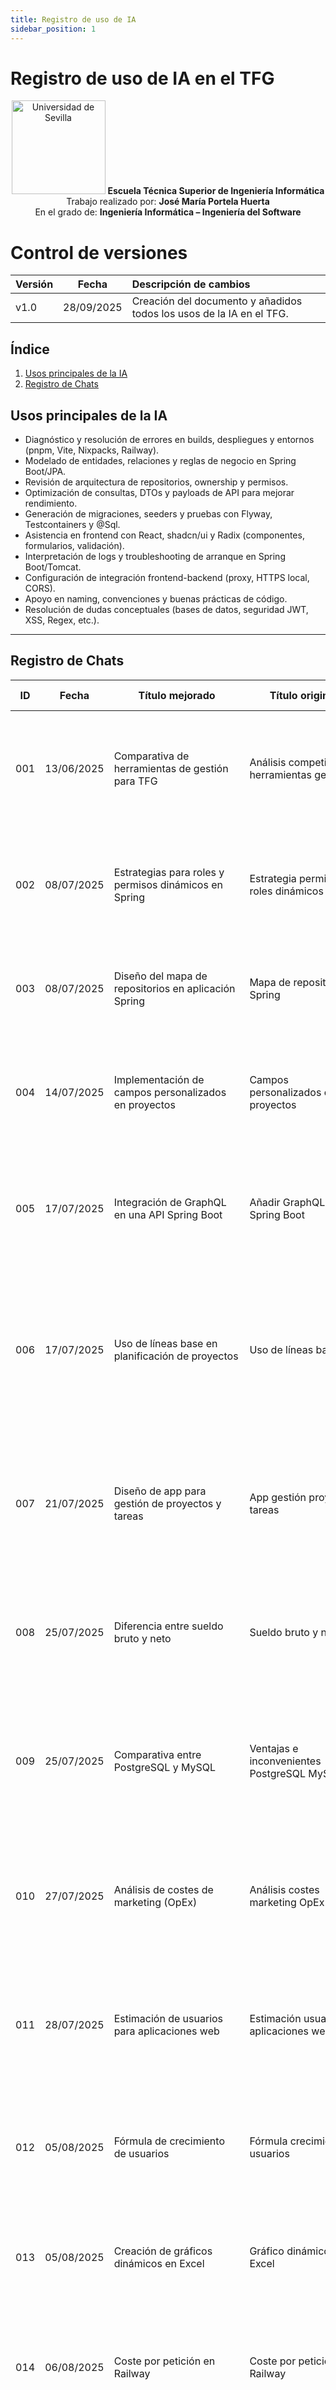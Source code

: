 ```yaml
---
title: Registro de uso de IA
sidebar_position: 1
---
```


# Registro de uso de IA en el TFG

<p align="center">
  <img src="/img/universidad-de-sevilla-logo.png" alt="Universidad de Sevilla" width="150"/>
  <strong>Escuela Técnica Superior de Ingeniería Informática</strong><br/>
  Trabajo realizado por: <strong>José María Portela Huerta</strong><br/>
  En el grado de: <strong>Ingeniería Informática – Ingeniería del Software</strong>
</p>

# Control de versiones

| Versión | Fecha | Descripción de cambios |
| ----- | ----- | :---- |
| v1.0 | 28/09/2025 | Creación del documento y añadidos todos los usos de la IA en el TFG. |

## Índice
1. [Usos principales de la IA](#usos-principales-de-la-ia)
2. [Registro de Chats](#registro-de-chats)

## Usos principales de la IA

- Diagnóstico y resolución de errores en builds, despliegues y entornos (pnpm, Vite, Nixpacks, Railway).
- Modelado de entidades, relaciones y reglas de negocio en Spring Boot/JPA.
- Revisión de arquitectura de repositorios, ownership y permisos.
- Optimización de consultas, DTOs y payloads de API para mejorar rendimiento.
- Generación de migraciones, seeders y pruebas con Flyway, Testcontainers y @Sql.
- Asistencia en frontend con React, shadcn/ui y Radix (componentes, formularios, validación).
- Interpretación de logs y troubleshooting de arranque en Spring Boot/Tomcat.
- Configuración de integración frontend-backend (proxy, HTTPS local, CORS).
- Apoyo en naming, convenciones y buenas prácticas de código.
- Resolución de dudas conceptuales (bases de datos, seguridad JWT, XSS, Regex, etc.).

---

## Registro de Chats

| ID  | Fecha      | Título mejorado                                            | Título original                            | Nº Prompts | Descripción resumen                                                                                                                                                                                              | Comentarios                                                                                                                                                              | Enlace |
| --- | ---------- | ---------------------------------------------------------- | ------------------------------------------ | ---------- | ---------------------------------------------------------------------------------------------------------------------------------------------------------------------------------------------------------------- | ------------------------------------------------------------------------------------------------------------------------------------------------------------------------- | --- | 
| 001 | 13/06/2025 | Comparativa de herramientas de gestión para TFG            | Análisis competitivo herramientas gestión  | 2          | Se analizan distintas herramientas de gestión de proyectos, comparando ventajas e inconvenientes. Se sugieren criterios clave para elegir la más adecuada al contexto del TFG.                                   | Conocimientos sobre los competidores principales del TFG, de cara a ver qué elementos usar para distinguirse del resto y sacar un proyecto diferenciado de la competencia | [Enlace](https://chatgpt.com/share/68d7ba0f-b610-800f-b454-52a25d296186) |
| 002 | 08/07/2025 | Estrategias para roles y permisos dinámicos en Spring      | Estrategia permisos roles dinámicos        | 4          | Se revisa cómo modelar un sistema de roles y permisos dinámicos. Incluye ejemplos en Spring Boot, propuestas de jerarquía y consideraciones de escalabilidad.                                                    | Se conocen nuevas formas de conseguir que el usuario de permisos a los miembros de su organización.                                                                     | [Enlace](https://chatgpt.com/share/68d7bc69-3b7c-800f-aa4a-75f36e693beb) |
| 003 | 08/07/2025 | Diseño del mapa de repositorios en aplicación Spring       | Mapa de repositorios Spring                | 2          | Se debate la mejor manera de estructurar repositorios en Spring Boot para mantener claridad, modularidad y eficiencia en consultas.                                                                              | Se aprende sobre la mejor manera para conseguir servicios genéricos, dando igual la clase.                                                                                  | [Enlace](https://chatgpt.com/share/68d7bc4a-e29c-800f-b1b1-1bd0cdc716a2) |
| 004 | 14/07/2025 | Implementación de campos personalizados en proyectos       | Campos personalizados en proyectos         | 3          | Se explica cómo permitir campos personalizados en la entidad “Proyecto”, explorando distintas estrategias de modelado y persistencia en la base de datos.                                                        | Se aprende la integración mixta de BBDD SQL y NoSQL que permiten este formato, así como ejemplos para poder aplicarlo en el futuro                                      | [Enlace](https://chatgpt.com/share/68d7bcf0-a86c-800f-ba94-7391b2332b55) |
| 005 | 17/07/2025 | Integración de GraphQL en una API Spring Boot              | Añadir GraphQL a Spring Boot               | 5          | Se discuten pasos y librerías necesarias para integrar GraphQL en Spring Boot, incluyendo esquemas, resolvers y ventajas frente a REST.                                                                          | Se descubren posibilidades para conseguir búsquedas avanzadas y obtención de datos que normalmente no son posibles de forma cómoda con las api de REST                 | [Enlace](https://chatgpt.com/share/68d7ba0f-b610-800f-b454-52a25d296186) |
| 006 | 17/07/2025 | Uso de líneas base en planificación de proyectos           | Uso de líneas base                         | 3          | Se explica el concepto de baseline en gestión de proyectos y cómo aplicarlo para comparar estados actuales con estimaciones iniciales. Incluye recomendaciones prácticas para integrarlo en el flujo de trabajo. | Se comprenden a mejor nivel los conceptos de lineas base para integrarlos en el TFG y en la documentación pertinente                                                  | [Enlace](https://chatgpt.com/share/68d7bde5-1d78-800f-befb-d32cdc18eeae) |
| 007 | 21/07/2025 | Diseño de app para gestión de proyectos y tareas           | App gestión proyectos tareas               | 2          | Se discuten características esenciales de una app de gestión de proyectos y tareas, desde la creación de proyectos hasta la asignación de miembros y seguimiento del progreso.                                   | Se consigue una ayuda inicial para los mockups de la aplicación, y unas ideas de cómo podría quedar la página inicial de la plataforma                                  | [Enlace](https://chatgpt.com/share/68d7be6a-1998-800f-9ef4-703e9104e83c) |
| 008 | 25/07/2025 | Diferencia entre sueldo bruto y neto                       | Sueldo bruto y neto                        | 2          | Se aclara la diferencia entre sueldo bruto y neto, explicando conceptos de retenciones e impuestos, con ejemplos sencillos para evitar confusión en cálculos laborales.                                          | Se aprende sobre temas financieros que ayudan a realizar un mejor análisis de costes del proyecto.                                                                       | [Enlace](https://chatgpt.com/share/68d7bfa9-6380-800f-b495-862509a7b69a) |
| 009 | 25/07/2025 | Comparativa entre PostgreSQL y MySQL                       | Ventajas e inconvenientes PostgreSQL MySQL | 8          | Se realiza una comparativa entre PostgreSQL y MySQL, abordando rendimiento, compatibilidad, ecosistema y casos de uso, con recomendaciones según el contexto del proyecto.                                       | Se aprende que Postgree es más sólido para el tipo de herramienta que desarrolla este TFG, así como la ayuda que supondrá de cara al despliegue con Railway             | [Enlace](https://chatgpt.com/share/68d7bf90-b85c-800f-ba87-b085c2eef09a) |
| 010 | 27/07/2025 | Análisis de costes de marketing (OpEx)                     | Análisis costes marketing OpEx             | 1          | Se identifican elementos de gasto operativo en campañas de marketing, con ejemplos de clasificación y pautas para optimizar recursos en un presupuesto realista.                                                 | Se conocen los gastos típicos necesarios para la publicidad necesaria para una plataforma nueva, que será de ayuda para el análisis de costes                          | [Enlace](https://chatgpt.com/share/68d7c016-babc-800f-a9f2-401094ef0766) |
| 011 | 28/07/2025 | Estimación de usuarios para aplicaciones web               | Estimación usuarios aplicaciones web       | 1          | Se plantea cómo estimar el volumen de usuarios en aplicaciones web, considerando crecimiento proyectado, métricas de mercado y capacidad de infraestructura.                                                     | Se consiguen datos estimados de los usuarios de las principales plataformas competidoras, para hacer una estimación mejor de los usuarios posibles del TFG              | [Enlace](https://chatgpt.com/share/68d7c130-7e20-800f-ba88-18f602ada6d5) |
| 012 | 05/08/2025 | Fórmula de crecimiento de usuarios                         | Fórmula crecimiento usuarios               | 2          | Se revisan fórmulas básicas para proyectar el crecimiento de usuarios, integrando factores de adquisición, retención y proyecciones de marketing.                                                                | Se consiguen fórmulas de crecimiento de población que ayudan a conseguir luego obtener el número de usuarios de la plataforma a lo largo del tiempo, para los costes de servidor | [Enlace](https://chatgpt.com/share/68d7c24c-4854-800f-a0af-06d83b4d2b4a) |
| 013 | 05/08/2025 | Creación de gráficos dinámicos en Excel                    | Gráfico dinámico en Excel                  | 3          | Se explica cómo construir gráficos dinámicos en Excel que actualicen datos automáticamente, con ejemplos prácticos de tablas y rangos dinámicos.                                                                 | Se aprende sobre creación de tablas en Excel y la ayuda que éste da para automatizar los cámbios de cálculos en el análisis de costes                                    | [Enlace](https://chatgpt.com/share/68d7c32e-3e24-800f-87ef-8c8d5ed8a768) |
| 014 | 06/08/2025 | Coste por petición en Railway                              | Coste por petición en Railway              | 2          | Se analiza el coste de ejecución por petición en Railway, comparando opciones de despliegue y analizando impacto en recursos y facturación.                                                                      | Se aprende la forma de obtener el coste de una petición, para adaptarlo al excel de análisis de costes.                                                       | [Enlace](https://chatgpt.com/share/68d7c3f8-fa20-800f-8320-5e1140f1a845) |
| 015 | 08/08/2025 | Análisis de costes TCO, CapEx y OpEx                       | Costes TCO CapEx OpEx                      | 1          | Se definen los conceptos de TCO, CapEx y OpEx, con ejemplos aplicados a infraestructuras tecnológicas y criterios para la toma de decisiones financieras.                                                        | Se llega a comprender perfectamente la diferencia entre TCO, CapEx y OpEx para calcularlo en el Excel de Análisis de costes.                                             | [Enlace](https://chatgpt.com/share/68d7c4b1-57ec-800f-9a9b-42b476f1216e) |
| 016 | 10/08/2025 | Añadir traducciones en Docusaurus                          | Añadir traducciones Docusaurus             | 2          | Se explica cómo configurar traducciones multilenguaje en Docusaurus, incluyendo organización de ficheros, etiquetas y soporte de Markdown.                                                                       | Entendidos los pasos necesarios para tener el docusaurus con múltiples lenguajes.                                                                                      | [Enlace](https://chatgpt.com/share/68d7e52c-b548-800f-8ec7-97359100e412) |
| 017 | 10/08/2025 | Ideación de mascota para la herramienta (nombres y rasgos) | Ideas de mascota                           | 3          | Se generan ideas iniciales para una mascota de marca, explorando opciones de nombres, personalidad y posibles estilos visuales.                                                                                  | Se descubre la imagen del zorro como mascota perfecta para marcar la astucia e ingenio que deben tener los PM para organizar adecuadamente a sus equipos.                | [Enlace](https://chatgpt.com/share/68d7c964-cfc0-800f-bd15-04324da5fc16) |
| 018 | 10/08/2025 | Brainstorming extendido de nombres de mascota              | Nombres para mascota                       | 32         | Se realiza una lluvia de ideas extensa para definir nombres y características de una mascota, con sugerencias creativas y criterios de selección.                                                                | Se ven ideas para el nombre y la imagen de la marca. En concreto, se piden muchas imágenes que acaban mezclándose en una única, el logo de la organización. Y se aprende un poco de svg para la imagen final.       | [Enlace](https://chatgpt.com/share/68d7c4f4-d7a0-800f-a85a-2c278bc80038) |
| 019 | 10/08/2025 | Explicación sobre qué es un vCPU                           | Qué es un vCPU                             | 3          | Se aclara el concepto de vCPU, cómo se asigna en entornos virtualizados y qué impacto tiene en rendimiento y costes de servidores.                                                                               | Se tiene un entendimiento adecuado de qué es la vCPU para realizar adecuadamente el análisis de costes.                                                      | [Enlace](https://chatgpt.com/share/68d7e3f6-286c-800f-ad34-93959cdf9f0a) |
| 020 | 10/08/2025 | Suscripciones seguras en Railway                           | Suscripciones seguras Railway              | 7          | Se revisan estrategias para implementar suscripciones seguras en Railway, abordando autenticación, seguridad en endpoints y buenas prácticas.                                                                    | Se comprende la complejidad de los pagos, así como problemas posibles que pueden suceder, y ejemplos prácticos para Spring Boot con React.                           | [Enlace](https://chatgpt.com/share/68d7e435-8ba8-800f-a7ad-ff1ab41238df) |
| 021 | 11/08/2025 | Trazado de esquinas curvas en SVG                          | Esquina curva en SVG                       | 13         | Se explica cómo trazar curvas en SVG, utilizando comandos de path y ajustes de coordenadas para lograr un diseño adaptable y limpio.                                                                             | Aprendizaje sobre svg y los arcos                                                                                                                                      | [Enlace](https://chatgpt.com/share/68d7e5cb-3af0-800f-99b6-a09bd8e0c9ba) |
| 022 | 11/08/2025 | Redacción de frase persuasiva para herramienta             | Frase persuasiva para herramienta          | 6          | Se trabaja la creación de frases de marketing persuasivas para comunicar el valor de una herramienta tecnológica.                                                                                                | Se visualizan distintas formas de montar un elevator spitch, así como entender el significado que puede llegar a las personas con ciertas palabras como astucia o ingenioso     | [Enlace](https://chatgpt.com/share/68d7e627-7314-800f-b215-83176d2ed69d) |
| 023 | 11/08/2025 | Incrustar un SVG dentro de otro                            | Incrustar SVG en otro                      | 5          | Se detalla cómo combinar SVGs, integrando íconos o gráficos en un archivo principal y asegurando compatibilidad en navegadores.                                                                                  | Conocmiento avanzado sobre svg y la integración de unos en otros. Como insertar el logo en la tarjeta de bienvenida                                                 | [Enlace](https://chatgpt.com/share/68d7e728-c740-800f-b532-529246619261) |
| 024 | 11/08/2025 | Creación de logo en SVG para LinkedIn                      | Logo SVG para LinkedIn                     | 3          | Se orienta sobre cómo crear un logo en formato SVG optimizado para perfiles de LinkedIn, cuidando dimensiones y legibilidad.                                                                                     | Solo es generación de contenido lo solicitado aquí.                                                                                                                       | [Enlace](https://chatgpt.com/share/68d7ba0f-b610-800f-b454-52a25d296186) |
| 025 | 12/08/2025 | SVG con degradados                                         | Generar SVG con degradado                  | 10         | Se explican técnicas para aplicar degradados en SVG, explorando atributos de fill, linearGradient y radialGradient.                                                                                              | Generación de contenido, y un poco de aprendizaje extra de svg                                                                                                            | [Enlace](https://chatgpt.com/share/68d7e8f0-4140-800f-8db3-20d7002ca3b6) |
| 026 | 12/08/2025 | Problemas de renderizado SVG en Samsung Internet           | Problema SVG Samsung Internet              | 1          | Se analiza un bug de renderizado de SVG en el navegador Samsung Internet y se sugieren soluciones de compatibilidad.                                                                                             | Se ve un problema común con los navegadores, no todos procesan igual la información. Con svg, no puede incluir éste el desplazamiento porque hay navegadores que omiten las etiquetas svg embebidas, y con ello el desplazamiento que incluya la etiqueta | [Enlace](https://chatgpt.com/share/68d7e86f-d3fc-800f-83a3-a4a68e1cc674) |
| 027 | 13/08/2025 | Cambio de colores en Docusaurus                            | Cambio colores docusaurus                  | 3          | Se explica cómo personalizar la paleta de colores en un sitio Docusaurus, aplicando cambios en hojas de estilo y configuración del tema.                                                                         | Se aprende a personalizar los colores de docusaurus de links y demás, para hacerlo más propio.                                                                            | [Enlace](https://chatgpt.com/share/68d7e984-97b8-800f-a0a2-fbc30f5b1f0f) |
| 028 | 13/08/2025 | Solución de error en SVG dentro de Docusaurus              | Error SVG en Docusaurus                    | 1          | Se describe cómo resolver un error de integración de SVG en Docusaurus, con ajustes de atributos y compatibilidad cross-browser.                                                                                 | Se ven formas de solventar error a través de distintos navegadores para los svg en docusaurus.                                                                            | [Enlace](https://chatgpt.com/share/68d7ea92-44a0-800f-9caf-98437c6d4d44) |
| 029 | 13/08/2025 | Generación de tablas en Markdown                           | Generar tablas Markdown                    | 7          | Se muestran ejemplos para generar tablas en Markdown de forma correcta y con formato limpio para documentación.                                                                                                  | Se entiende en esta conversación que no se pueden añadir tablas con combinación de celdas o ejemplos que dan otras herramientas como Excel. Además de otros ejemplos útiles. | [Enlace](https://chatgpt.com/share/68d7e9d5-5d60-800f-8f2d-485b8835093f) |
| 030 | 13/08/2025 | Índice en Docusaurus (estructura de docs)                  | Índice en Docusaurus                       | 2          | Se guía sobre cómo estructurar un índice en Docusaurus, organizando secciones y entradas de documentación de manera jerárquica.                                                                                  | Se ve una forma simple pero efectiva de cambiar qué se ve en el índice autogenerado de docusaurus.                                                                 | [Enlace](https://chatgpt.com/share/68d7e933-406c-800f-b383-1185ea05269f) |
| 031 | 14/08/2025 | Añadir LaTeX en Markdown y Docusaurus                      | Añadir LaTeX en Markdown                   | 4          | Se explica cómo añadir soporte para expresiones matemáticas en LaTeX dentro de Markdown y Docusaurus.                                                                                                            | Se puede añadir código LaTeX para que quede mejor y de forma más visual las fórmulas en docusaurus y su despliegue                                                      | [Enlace](https://chatgpt.com/share/68d7ec3d-8af0-800f-8209-c7d1f16680c3) |
| 032 | 14/08/2025 | Diseño de comparación de planes (pricing)                  | Diseño comparación planes                  | 3          | Se diseñan estructuras de tablas y tarjetas de precios para una página de comparación de planes, cuidando claridad y usabilidad.                                                                                 | Se pueden añadir páginas visuales como precios añadiendo páginas react, además se ha generado una plantilla útil para los precios.                                       | [Enlace](https://chatgpt.com/share/68d7ebe8-5d7c-800f-ad38-a7eca5a5759a) |
| 033 | 14/08/2025 | Solución a advertencias de build en Docusaurus             | Docusaurus build warnings                  | 3          | Se revisan advertencias comunes en builds de Docusaurus y se explican formas de mitigarlas o corregir dependencias.                                                                                              | Se aprenden formas útiles para corregir dependencias y mitigarlas.                                                                                                        | [Enlace](https://chatgpt.com/share/68d7eb77-ba58-800f-b588-6d37d0190a0a) |
| 034 | 15/08/2025 | Comparación Docker vs Nixpacks en Railway                  | Docker o Nixpacks en Railway               | 1          | Se comparan opciones de despliegue en Railway, valorando ventajas de Docker frente a Nixpacks en rendimiento y flexibilidad.                                                                                     | Se llega a la conclusión que, a nivel del proyecto que se encuentra, nixpacks es lo mejor y más útil por el momento.                                                      | [Enlace](https://chatgpt.com/share/68d7ecde-36d4-800f-aa58-84ee0ee1ff34) |
| 035 | 15/08/2025 | Solución al error JwtEncodingException                     | Error JwtEncodingException solución        | 6          | Se aborda un error en la codificación de JWT, explicando causas posibles y ajustes de configuración en Spring Security.                                                                                          | Se comprende jwt cómo funciona y cómo configurarlo adecuadamente para que tenga su contraseña de codificación                                                           | [Enlace](https://chatgpt.com/share/68d7f11f-7dc0-800f-9daa-7bd04c5f394f) |
| 036 | 15/08/2025 | Explicación de archivo `application.yaml`                  | Explicación archivo YAML                   | 3          | Se detalla cómo funciona el archivo `application.yaml` en Spring Boot, organizando propiedades por perfiles y buenas prácticas.                                                                                  | Se aprende sobre las configuraciones del `application.yaml` y qué hace cada configuración, además de cómo añadir los valores en spring-boot                                 | [Enlace](https://chatgpt.com/share/68d7f3b0-655c-800f-8e9c-e6426e01f718) |
| 037 | 15/08/2025 | Arquitectura de proyecto con Spring Boot + React           | Proyecto Spring Boot React                 | 15         | Se analizan distintas formas de estructurar un proyecto fullstack con Spring Boot y React, abordando integración y división de capas.                                                                            | Se genera una guía útil para proyectos reales con Spring Boot con React, donde aprendo de la existencia de Access Token y Refresh Token, así como otros temas de seguridad e integración como Flyway, e incluso manejo de Cookies, entre otros | [Enlace](https://chatgpt.com/share/68d7ed20-5ba0-800f-8186-34490a173883) |
| 038 | 15/08/2025 | Solución de errores con `Duration` en Spring Boot          | Solución error Duration                    | 1          | Se explica cómo resolver errores en el manejo de `Duration` en configuración y anotaciones de Spring Boot.                                                                                                       | Se aprende el formato ISO para duraciones dentro del application.yml                                                                                                      | [Enlace](https://chatgpt.com/share/68d7ef06-62fc-800f-aa6e-58b3329d1883) |
| 039 | 15/08/2025 | Resolución de errores de Maven/JDK                         | Solución error Maven JDK                   | 10         | Se revisan errores comunes de compatibilidad entre Maven y distintas versiones de JDK, proponiendo soluciones prácticas.                                                                                         | Se aprende a generar una conexión buena entre la BBDD y maven, así como la configuración de maven y java deben compartir el mismo java.            | [Enlace](https://chatgpt.com/share/68d7f2b8-8868-800f-82da-30136904a58e) |
| 040 | 15/08/2025 | Buenas prácticas de uso con Postman                        | Solución problemas Postman                 | 1          | Se sugieren buenas prácticas en la instalación de Postman para probar APIs.                                                                               | Se ve la forma de reinstalar Postman, al no verse el motivo del fallo al no iniciarse siquiera la aplicación.                                                  | [Enlace](https://chatgpt.com/share/68d7f1fc-be74-800f-800f-182cdd2e00f7) |
| 041 | 15/08/2025 | Migraciones con Flyway y PostgreSQL                        | Uso de Flyway en Postgree                  | 6          | Se explica cómo gestionar migraciones de base de datos con Flyway en PostgreSQL, abordando errores de checksum y estrategias de versionado.                                                                      | Se ve la utilidad de flyway para entornos de producción y la posibilidad de añadir datos de creación de tablas con la generación del schema.sql                           | [Enlace](https://chatgpt.com/share/68d7ee96-9b3c-800f-8d17-0eba35d614b4) |
| 042 | 15/08/2025 | Uso y coste de Flyway                                      | Uso y precio de Flyway                     | 2          | Se aclaran características de la herramienta Flyway y se comentan posibles costes y escenarios de uso en proyectos.                                                                                              | Se entiende el uso de Flyway, además de los costes que pueden llegar a tener para el análisis de costes.                                                                | [Enlace](https://chatgpt.com/share/68d7f8e8-bfdc-800f-ac02-2a629570c973) |
| 043 | 15/08/2025 | Instalación y verificación de Java/Maven                   | Verificar e instalar Java Maven            | 4          | Se describen pasos para instalar Java y Maven, verificar versiones y solucionar conflictos de compatibilidad.                                                                                                    | Este chat es solo de resolución de errores de compativilidad java 21 y maven                                                                                              | [Enlace](https://chatgpt.com/share/68d7f857-45e4-800f-8f04-ef91a3b2a4bf) |
| 044 | 16/08/2025 | Diferencias entre access y refresh tokens                  | Diferencia tokens acceso y refresh         | 3          | Se comparan tokens de acceso y refresh, explicando su función, tiempo de vida y cómo usarlos en flujos de autenticación seguros.                                                                                 | Se aprende el uso, tiempo de vida y ventajas de tener access y refresh tokens para la seguridad de la aplicación.                                                         | [Enlace](https://chatgpt.com/share/68d7fa21-94ec-800f-b18c-4205dcf9cce2) |
| 045 | 16/08/2025 | Error de checksum en Flyway: solución                      | Error checksum Flyway                      | 2          | Se aborda un error de checksum en migraciones de Flyway y se sugieren soluciones para corregirlo sin comprometer el histórico.                                                                                   | Se entiende cómo funciona el versionado de Flyway y por qué solo se deben crear nuevos archivos al cambiar la BBDD, y cómo funciona con Flyway                            | [Enlace](https://chatgpt.com/share/68d7fc79-e324-800f-bcf1-4d22c05133ac) |
| 046 | 16/08/2025 | Explicación de ataque XSS y mitigaciones                   | Explicación ataque XSS                     | 1          | Se explica el ataque XSS, cómo puede explotarse y se recomiendan medidas de mitigación como escaping, CSP y validación de entradas.                                                                              | Se explica y aprende cómo pueden llegar a atacar tu sitio web, y prevenciones necesarias para evitar dichos ataques.                                                      | [Enlace](https://chatgpt.com/share/68d7fc06-b2e8-800f-8c5c-d34311392dac) |
| 047 | 16/08/2025 | Buenas prácticas de seguridad con JWT                      | Seguridad con tokens JWT                   | 5          | Se revisan buenas prácticas para implementar JWT: expiraciones adecuadas, almacenamiento seguro y prevención de ataques comunes.                                                                                 | Se aprende sobre seguridad avanzada para tokens JWT, además de lo recomendado en el sector para sacar una aplicación real al mercado.                                     | [Enlace](https://chatgpt.com/share/68d7fa86-2c0c-800f-8ef4-2b5d0ce1187b) |
| 048 | 16/08/2025 | Uso de cookies y tokens en autenticación                   | Uso de cookies y tokens                    | 3          | Se analizan patrones de autenticación que combinan cookies y JWT, valorando ventajas, inconvenientes y escenarios de uso.                                                                                        | Se entiende por qué se debe guardar una información en memoria, y otra en cookies para los tokens de acceso y refresco, a niveles de seguridad.                           | [Enlace](https://chatgpt.com/share/68d7fb33-3a00-800f-b8d6-a0a209b1c1ca) |
| 049 | 17/08/2025 | Problemas y soluciones en Swagger UI                       | Problema con Swagger UI                    | 5          | Se solucionan incidencias en Swagger UI relacionadas con CORS y mixed content, asegurando acceso correcto a la documentación.                                                                                    | Se aprende que no siempre ChatGPT tiene la solución, pues en esta ocasión la IA ha alucinado al no decirme que necesitaba la versión 2.8.3 de la herramienta. | [Enlace](https://chatgpt.com/share/68d7fde1-3d88-800f-925e-c810dbb6b71d) |
| 050 | 17/08/2025 | Gestión de tokens en Spring Boot                           | Tokens en Spring Boot                      | 6          | Se detallan enfoques para manejar tokens en Spring Boot, con ejemplos de configuración y validación de JWT.                                                                                                      | Se acaban entendiendo dudas sobre el access y refresh token que no se sabían antes, por falta de conocimiento sobre frontend.                                             | [Enlace](https://chatgpt.com/share/68d7fe7c-3ba4-800f-bb11-95aeef9177a7) |
| 051 | 18/08/2025 | Cómo apagar un backend en Railway                          | Apagar backend en Railway                  | 2          | Se explica cómo detener temporalmente un backend desplegado en Railway y se comentan implicaciones en costes y disponibilidad.                                                                                   | Se aprende a ahorrar costos apagando un servicio que no está en uso.                                                                                                      | [Enlace](https://chatgpt.com/share/68d80080-ad14-800f-a76c-5dbba7b6e458) |
| 052 | 18/08/2025 | Diferencia entre archivos en Spring Boot                   | Diferencia entre archivos Spring Boot      | 1          | Se aclara la función de distintos archivos de configuración en proyectos Spring Boot y su impacto en el arranque.                                                                                                | Se entiende la diferencia entre application.properties y application.yml y las ventajas que tienen ambos, al tener el mismo uso ambos archivos.                     | [Enlace](https://chatgpt.com/share/68d801aa-f444-800f-a4b4-ad598817f89d) |
| 053 | 18/08/2025 | Configuración de Docker con JDK 21                         | Docker JDK 21 setup                        | 2          | Se explica cómo configurar imágenes Docker con JDK 21, atendiendo a compatibilidad de builds y optimización de contenedores.                                                                                     | Se aprende a settear la variable en Railway para indicarle la versión de java que estamos usando.                                                                         | [Enlace](https://chatgpt.com/share/68d80242-862c-800f-8345-c38782fecea0) |
| 054 | 18/08/2025 | Swagger UI y seguridad en entornos web                     | Swagger UI y seguridad                     | 7          | Se discuten problemas de seguridad en Swagger UI y cómo mitigarlos configurando CORS y protocolos seguros.                                                                                                       | Se trata de solucionar el problema de OpenApi no viéndose los datos, dando resultado de no llegar a ninguna solución pues acabo encontrando que necesito otra versión posterior de openapi  | [Enlace](https://chatgpt.com/share/68d800aa-87c0-800f-9fac-e03d0da314bd) |
| 055 | 19/08/2025 | Consumo de memoria en Spring Boot                          | Consumo memoria en Spring Boot             | 5          | Se analizan problemas de consumo de memoria en aplicaciones Spring Boot y técnicas de profiling para su optimización.                                                                                            | Se aprende sobre formas de visualizar información y analizarla para ver los problemas de memoria que tiene en Railway, así como limitar la memoria que consume Java. Es un aprendizaje superficial | [Enlace](https://chatgpt.com/share/68d8029e-b1b4-800f-8661-7194b2a767d3) |
| 056 | 20/08/2025 | Swagger con CORS y mixed content                           | Swagger CORS mixed content                 | 3          | Se resuelve un error de Swagger relacionado con contenido mixto y cabeceras CORS, proponiendo configuración segura.                                                                                              | Se comprende el error sucedido y cómo funcionan los servers de Swagger, así como ampliarlos con el yml para no tener que tocarlos en distintos commits todo el rato.  | [Enlace](https://chatgpt.com/share/68d803b7-b05c-800f-80ed-4fbb5673bf64) |
| 057 | 21/08/2025 | Comparación entre React Hook Form y Formik                 | React Hook Form vs Formik                  | 1          | Se comparan librerías de formularios en React (React Hook Form y Formik), destacando ventajas y casos de uso recomendados.                                                                                       | Se explican las ventajas que tiene cada librería y lo que sirve mejor para cada contexto.                                                                                 | [Enlace](https://chatgpt.com/share/68d8047e-ce70-800f-8378-7a9494fe41fa) |
| 058 | 22/08/2025 | Problemas al ejecutar npx                                  | Error al ejecutar npx                      | 5          | Se explican errores frecuentes al usar `npx`, sus causas más comunes y posibles soluciones en entornos Node.                                                                                                     | Se aprende a integrar tailwindcss al proyecto a pesar de los problemas. Y a editar el index.css para trabajar ahora con tailwind                                          | [Enlace](https://chatgpt.com/share/68d8061d-ce74-800f-ba47-5649f54be776) |
| 059 | 22/08/2025 | Opciones de Java en Railway                                | Opciones Java en Railway                   | 1          | Se discuten opciones de configuración de Java en Railway y su efecto en el despliegue de aplicaciones.                                                                                                           | Se ven mejores opciones para Java en Railway, para evitar que crashee más veces el backend nada más encenderse.                                                           | [Enlace](https://chatgpt.com/share/68d80684-f814-800f-bd0a-7f6f687c3d2c) |
| 060 | 22/08/2025 | Tutorial de React Hook Form                                | Tutorial React Hook Form                   | 4          | Se revisan ejemplos de uso de React Hook Form, incluyendo validación y gestión de formularios en React.                                                                                                          | Se ha generado un documento para tener un control y formación bueno para manejar formularios React.                                                                       | [Enlace](https://chatgpt.com/share/68d8050f-0e14-800f-b86c-41ca29dcbe73) |
| 061 | 24/08/2025 | Solución a errores en instalación de TailwindCSS           | Error de Tailwindcss instalado             | 2          | Se resuelven problemas de instalación de TailwindCSS, detallando pasos de configuración correctos en proyectos React/Vite.                                                                                       | Solo se resuelven problemas de configuración.                                                                                                                             | [Enlace](https://chatgpt.com/share/68d80932-a61c-800f-8b65-282e7d8b89b1) |
| 062 | 24/08/2025 | Configuración base de frontend con Vite                    | Frontend configuración React Vite          | 6          | Se guía sobre cómo montar un frontend con Vite, integrando React y configurando dependencias y scripts iniciales.                                                                                                | Solo se genera el tutorial con el que aprendo a configurar un proyecto react inicial.                                                                                     | [Enlace](https://chatgpt.com/share/68d808ec-f92c-800f-8ca4-4880e8e02297) |
| 063 | 24/08/2025 | Consumo de memoria y profiling en Spring Boot              | Memoria y profiling Spring Boot            | 11         | Se explica cómo detectar y optimizar consumo de memoria en Spring Boot, usando herramientas de profiling y buenas prácticas.                                                                                     | Se intenta añadir herramientas de profiling para evitar que haya tantos crashes del backend                                                                              | [Enlace](https://chatgpt.com/share/68d806f4-3d10-800f-849e-9259b98df4e1) |
| 064 | 25/08/2025 | Acceso a cookies desde React                               | Acceder a cookies React                    | 8          | Se aclara cómo acceder a cookies en React, diferencias entre same-site/cross-site y cómo integrarlo con Spring Boot.                                                                                             | Se aprende a recoger la información de las cookies no HttpOnly en React, y también mejor las opciones de las cookies.                                                     | [Enlace](https://chatgpt.com/share/68d809c4-e6a8-800f-953a-a7c92a4964aa) |
| 065 | 25/08/2025 | Configuración de HTTPS local en Spring Boot                | Certificados HTTPS local Spring Boot       | 26         | Se detalla cómo configurar HTTPS local en Spring Boot, generar certificados y resolver problemas de confianza en navegadores.                                                                                    | Se aprende sobre los certificados y la instalación de estos en local, para poder probar la aplicación con cookies en local.                                            | [Enlace](https://chatgpt.com/share/68d80a18-9de4-800f-a9a0-95098e595307) |
| 066 | 25/08/2025 | Desacoplar función signOut en React                        | Desacoplar signOut en React                | 4          | Se muestra cómo desacoplar la lógica de signOut en React para mejorar la modularidad y reutilización de componentes.                                                                                             | Se aprende sobre la lógica a implementar para desacoplar y registrar un método fuera de su provider, como para un archivo `.ts`. Además de aprender sobre qué ocurre en useEffect cuando se desmonta un componente. | [Enlace](https://chatgpt.com/share/68d7ba0f-b610-800f-b454-52a25d296186) |
| 067 | 31/08/2025 | Explicación de variables de entorno en Railway y proxy para ahorro de costos | Variables entorno Railway Vite             | 34         | Se aclara el uso de variables de entorno en Railway y su impacto en despliegues seguros y configurables.                                                                                                         | Se ha aprendido a crear un proxy que redirige las llamadas del frontend al backend para ahorro de costes, además de las variables del .env en Vite                  | [Enlace](https://chatgpt.com/share/68d80af4-e194-800f-8a64-121a968c6d52) |
| 068 | 26/08/2025 | Errores comunes en despliegues de React                    | Error en deploy React                      | 5          | Se describen errores frecuentes en despliegues de React y formas de solucionarlos en entornos de hosting.                                                                                                        | Se entiende el error y se fija la versión de node en package.json, con lo que no se usará otra versión que no sea la fijada.                                        | [Enlace](https://chatgpt.com/share/68d8106e-eff8-800f-98c0-d2c5e74d23df) |
| 069 | 26/08/2025 | Validación de formularios y manejo de errores con Axios    | Guía validación Zod React                  | 1          | Se muestra cómo usar Zod para validación de formularios en React y gestionar errores de red con Axios.                                                                                                           | Se aprende sobre validación y tipado zod para axios y los formularios.                                                                                                    | [Enlace](https://chatgpt.com/share/68d80fa0-3cec-800f-a175-d03805994d9f) |
| 070 | 26/08/2025 | Regex para nombres de usuario                              | Regex para nombres de usuario              | 3          | Se diseña una expresión regular para validar nombres de usuario, estableciendo reglas de longitud y caracteres permitidos.                                                                                       | Se aprende sobre expresiones regulares complejas.                                                                                                                         | [Enlace](https://chatgpt.com/share/68d80f38-048c-800f-9fba-de3aa565899d) |
| 071 | 26/08/2025  | Diferencias entre cookies same-site y cross-site                | Same-site vs cross-site                   | 2          | Aclara cuándo una cookie se considera same-site o cross-site y cómo afectan atributos como `SameSite`, `Secure` y `HttpOnly` al envío en navegadores modernos. | Se entiende bien los atributos SameSite, Secure y HttpOnly, dando una ayuda fundamental para usar adecuadamente las cookies. | [Enlace](https://chatgpt.com/share/68d85912-9c44-800f-851d-baf0b8e23beb) |
| 072 | 26/08/2025  | Manejo de múltiples perfiles con `application.yml`     | Configurar perfiles Spring Boot           | 1          | Se ve una separación clara y simple de application.yml para distintos entornos, como desarrollo o producción. | Se aprende a separar responsabilidades e información según el entorno en que se ejecute el código. | [Enlace](https://chatgpt.com/share/68d85b96-5040-800f-b829-ee2f5dd764ce) |
| 073 | 27/08/2025  | Dónde y cómo instalar PostgreSQL gratis                         | Descargar PostgreSQL gratuito            | 13         | Revisión de opciones para instalar PostgreSQL sin coste (instaladores, contenedores, servicios cloud free tier) y recomendaciones para entornos de desarrollo. | Se aprende a installar Postgree en local para evitar costos en producción, y poder realizar pruebas sin tocar producción constantemente. | [Enlace](https://chatgpt.com/share/68d85bbe-22c4-800f-a2f0-fc08aaa2b97d) |
| 074 | 27/08/2025  | Subida y almacenamiento de imágenes en Spring Boot              | Guardar imágenes en Spring Boot          | 8          | Evalúa estrategias para guardar imágenes: filesystem, BLOB en BBDD o almacenamiento externo; control de tipos, tamaño, endpoints y cabeceras de caché. | Se comprende la forma recomendada de almacenar imágenes, así como la configuración hecha en Cloudflare como herramienta donde se almacenan las imágenes (en R2) | [Enlace](https://chatgpt.com/share/68d85bdc-52d8-800f-b931-a66cd348c5fc) |
| 075 | 27/08/2025  | Por qué usar `Instant` en Java/Spring                           | Ventajas de Instant en Spring            | 2          | Compara `Instant`, `LocalDateTime` y zonas horarias. Se recomienda `Instant` para marcas de tiempo coherentes y auditables en sistemas distribuidos. | Se entiende la ventaja de Instant para almacenar datos, así como ver cómo mostrar adecuadamente la información en el frontend. | [Enlace](https://chatgpt.com/share/68d85c05-1924-800f-acfd-1579fc35075d) |
| 076 | 28/08/2025  | Manejo de validación y errores HTTP con Axios                   | Error en validación y Axios              | 7          | Se centraliza la gestión de errores (interceptores), mapeo de códigos HTTP y presentación UX consistente en formularios con validación cliente/servidor. | Se aprende a usar los interceptores de axios para poder usar adecuadamente el refresh | [Enlace](https://chatgpt.com/share/68d85c18-bb0c-800f-ad92-54a6ac01f744) |
| 077 | 28/08/2025  | Solución a fallos de `npm run dev` en proyectos Vite/React      | Error npm run dev                        | 3          | Diagnóstico de errores comunes en dev: puertos ocupados, dependencias rotas, versiones Node/pnpm y ajustes de scripts en `package.json`. | Se corrigen los errores de process.env.lo_que_sea, al usar las importaciones de .env, aprendiéndose a usar nuevos prefijos personalizados para los .env | [Enlace](https://chatgpt.com/share/68d85c32-d244-800f-b152-138abf9154c4) |
| 078 | 28/08/2025  | Hooks personalizados para S3/R2 y subida desde React           | Hooks personalizados React S3            | 18         | Diseño de hooks para subir archivos (progreso, cancelación, errores), firma de URLs desde el backend y buenas prácticas de seguridad. | Se aprende a conectar en frontend R2 con la BBDD y con Cloudflare, con hooks personalizados reusables. | [Enlace](https://chatgpt.com/share/68d85c4c-8e94-800f-bf84-fa374c760560) |
| 079 | 29/08/2025  | Cloudflare R2: solucionar errores al subir archivos             | Problema subida Cloudflare R2            | 1          | Se revisan causas típicas (CORS, credenciales, rutas PUT/POST) y cómo verificar permisos/buckets al usar R2 como almacenamiento. | Se comprende cómo funciona la configuración de R2 para inetntar solventar la subida de archivos, descubriéndose que realmente la url de subida no estaba bien echa. | [Enlace](https://chatgpt.com/share/68d85c60-eb2c-800f-b96c-50f2d5eedf61) |
| 080 | 30/08/2025  | Refactor de TypeScript: tipos más claros y fiables             | Corregir código TypeScript               | 2          | Revisión de tipos, narrowings y retornos explícitos para reducir errores en tiempo de compilación y mejorar DX. | Se aprende sobre el formato de tipado en Typescript | [Enlace](https://chatgpt.com/share/68d85c7b-db00-800f-a0ed-13de89b6333c) |
| 081 | 30/08/2025  | Comparativa: Firebase Storage vs Cloudflare R2 para imágenes   | Firebase vs Cloudflare fotos             | 2          | Se comparan costes, latencia, SDKs y reglas de seguridad para elegir entre Firebase Storage y Cloudflare R2 según el caso. | Se aprende sobre las ventajas de cada plataforma, decidiendo dejar definitivo R2 de Cloudflare, al ser la más cómoda | [Enlace](https://chatgpt.com/share/68d86120-418c-800f-a363-259375ac4bf3) |
| 082 | 30/08/2025  | Patrón para validar requests/responses en la API               | Patrón para validación API               | 3          | Propuesta de validación en capa de borde (DTO/Schema), estandarización de errores y trazabilidad para auditoría. | Se aprende sobre un tipo de patrón para comprobar existencia de un atributo, extensible y fácil de implementar, para que sea genérico y hacer más fácil ciertas comprobaciones como en un signup ver si existe un dato concreto. | [Enlace](https://chatgpt.com/share/68d86153-5d6c-800f-b272-89e7ac9ffec0) |
| 083 | 30/08/2025  | PUT en R2/S3: causas típicas de fallo y solución               | Problema con PUT en R2                   | 2          | Checklist de errores en PUT (CORS, firmas, content-type, tamaño máximo) y pasos para verificar logs y políticas. | Sirve para resolver el problema descrito. | [Enlace](https://chatgpt.com/share/68d86163-76d0-800f-b3a2-4ac74841282d) |
| 084 | 30/08/2025  | Tipado robusto en TypeScript: utilidades y patrones           | Tipos en TypeScript                      | 4          | Revisión de tipos utilitarios, unions, generics y discriminated unions para mejorar robustez y autocompletado. | Se aprende cosas de typescript y React como el mapeo para quedarnos solo con una serie de datos esenciales, entre otras cosas | [Enlace](https://chatgpt.com/share/68d86178-fd20-800f-88a8-38751abf5363) |
| 085 | 31/08/2025  | Superposición de componentes: modales/overlays bien hechos    | Superponer componentes en React          | 8          | Gestión de z-index, portales, focus-trap y scroll-lock para overlays accesibles y sin solapados inesperados. | Se aprende a hacer un loader de la imagen de perfil para mostrar al usuario cuánto queda para que se termine de cargar la imagen. | [Enlace](https://chatgpt.com/share/68d8618d-6320-800f-b505-0164d16a4d16) |
| 086 | 31/08/2025  | React Hook Form con valores por defecto y datos del backend    | useForm con backend y defaults           | 3          | Carga inicial asíncrona, `reset`/`defaultValues`, control de estados de carga y sincronización con fetch de datos. | Se llega a entender que un useState no puede tener por defecto el resultado de una función, así como cómo añadir valores por defecto al defaults de un useForm | [Enlace](https://chatgpt.com/share/68d861a3-4eec-800f-84c4-8809d54aadbf) |
| 087 | 01/09/2025  | `BeanUtils.copyProperties`: por qué falla y alternativas       | BeanUtils copyProperties error           | 1          | Se enumeran causas (nombres incompatibles, tipos no asignables) y alternativas como MapStruct o mapeo manual. | Se llega a entender mejor cómo funciona copyProperties, gracias a la explicación con los atributos que empiezan por isXx o getXx | [Enlace](https://chatgpt.com/share/68d861b6-3b28-800f-a8ac-cee9c3c8ba4e) |
| 088 | 01/09/2025  | Desarrollo de un componente React paso a paso                 | Desarrollo componente React              | 3          | Desglosa requisitos, estado, props y eventos; se estructura el componente con pruebas y estilos desacoplados. | Se obtiene un componente react genérico para labels más bonitas y decoradas. Se aprende de estilos tailwindcss avanzados para conseguir dicho resultado. | [Enlace](https://chatgpt.com/share/68d861c4-3a24-800f-b532-c956e590369d) |
| 089 | 02/09/2025  | Botón “Save changes”: depuración de eventos y estado     | Botón Save changes no funciona           | 5          | Se trazan eventos, condiciones de disabled, efectos colaterales y confirmación de persistencia en servidor. | Se resuelve el error, que eran fallos tontos que no había prestado atención. | [Enlace](https://chatgpt.com/share/68d861e3-9890-800f-b54b-0196a1c0f0b9) |
| 090 | 02/09/2025  | Keystore en Spring Boot/HTTPS: configuración y errores   | Error keystore Spring Boot               | 2          | Guía para generar/importar keystores, configurar `application.yml` y resolver alias/contraseñas incorrectas. | Se aprende sobre problema de interpolación de valor en los application.yml, ya que al poner un valor por defecto posible como cadena vacía, al terminar en :, no salta el error de forma adecuada | [Enlace](https://chatgpt.com/share/68d861f6-0348-800f-ab52-69bdc3440483) |
| 091 | 02/09/2025  | Contenedor de Tailwind: tamaños, breakpoints y buenas prácticas| Fundamentos TailwindCSS contenedor       | 6          | Explica el `container`, breakpoints y estrategias de layout responsivo consistentes. | Se aprenden conceptos avanzados de Tailwindcss a nivel de máximo tamaño de un contenedor, truncar una cadena o añadir estilos nuevos, así cómo reducir el tamaño del scrollbar. | [Enlace](https://chatgpt.com/share/68d86207-c39c-800f-b3c1-7030f971750f) |
| 092 | 02/09/2025  | Re-render en React: causas y cómo controlarlo            | Re-renderizar en React                   | 1          | Identifica renders innecesarios, memoización, dependencias de efectos y claves de listas para optimizar. | Se aprende a evitar la re-renderización constante en React. | [Enlace](https://chatgpt.com/share/68d8621b-9ba4-800f-8141-0c562491c3f9) |
| 093 | 04/09/2025  | Historia y evolución de access/refresh tokens            | Historia Access y Refresh Token          | 2          | Resumen histórico del uso de tokens, drivers de seguridad y mejores prácticas actuales en APIs modernas. | Se genera contenido únicamente. | [Enlace](https://chatgpt.com/share/68d8623e-6870-800f-9bab-0056c1ec42b2) |
| 094 | 04/09/2025  | ¿Cuánto tardan en hackear? métricas y contexto           | Tiempo medio de hackeo                   | 9          | Discusión de métricas de compromiso, factores de riesgo y por qué los promedios son engañosos sin contexto. | Se aprende sobre el tiempo de hackeo de contraseñas, pero no de jwt porque no hay datos de ello. Aún así, se recalcan los datos que deben durar los tokens de acceso y refresco que ya se usaban en el TFG. | [Enlace](https://chatgpt.com/share/68d86257-5b80-800f-a4a5-d55cc69617e7) |
| 095 | 05/09/2025  | Enviar booleanos en JSON sin ambigüedades                | Enviar booleano en JSON                  | 11         | Buenas prácticas para serializar booleanos, validarlos en backend y evitar coerciones inesperadas en JS. | Se aprende sobre problemas de variables que se llamen al inicio por is o get, por cómo coge los dato y los transforma de json a objeto java. | [Enlace](https://chatgpt.com/share/68d86268-dea0-800f-a7ff-4a6d9ba0e362) |
| 096 | 06/09/2025  | Normalizar URLs con Regex: pautas seguras                | Regex para normalizar URLs               | 1          | Se sugieren patrones para limpiar/estandarizar URLs, cuidando esquemas, trailing slash y parámetros. | Se comprende la forma que tiene GitHub para editar el nombre de la organización o repositorio en una url normalizada. | [Enlace](https://chatgpt.com/share/68d8627b-cbb8-800f-920f-25fb807f2aed) |
| 097 | 07/09/2025  | Diseñar DTOs y servicios en Spring con claridad          | DTO y servicio en Spring                 | 4          | Separación de responsabilidades, mapeo entre capas y contratos estables para mantener servicios limpios. | Se aprende sobre Mapeos de entidades de forma avanzada para incluir en los dto las imágenes con su url | [Enlace](https://chatgpt.com/share/68d86295-e70c-800f-bd07-1738b76122ea) |
| 098 | 07/09/2025  | Error de bean en Spring Boot: diagnóstico rápido         | Error Spring Boot bean                   | 2          | Guía para rastrear fallos de creación de beans: ciclos, `@ComponentScan`, perfiles y dependencias. | Se resuelve el error, y se entiende por qué no pueden haber ciclos en spring-boot con los servicios y repositorios | [Enlace](https://chatgpt.com/share/68d862a5-a1d8-800f-9f15-b6d1963d6cde) |
| 099 | 07/09/2025  | Arreglar `pom.xml`: versiones, scopes y BOM              | Error en archivo pom.xml                 | 3          | Se revisan conflictos de versiones, `dependencyManagement`, scopes y uso de BOM para alinear dependencias. | Se resuelve un error tonto en el pom, por otro despiste, al añadir mal la dependencia y el plugin | [Enlace](https://chatgpt.com/share/68d862b8-b1e4-800f-868b-efd2f3647676) |
| 100 | 09/09/2025  | Comprobar tipos en TypeScript de forma segura            | Comprobar tipo en TypeScript             | 2          | Repaso de guards (`typeof`, `instanceof`, predicados), narrowing y funciones de aserción para evitar `any` y runtime errors. | Se aprende a evitar `any` warnings de distintas formas | [Enlace](https://chatgpt.com/share/68d862ca-8290-800f-93c0-234b5997a3c8) |
| 101 | 09/09/2025  | Refactorización de Auth Provider en React                | Refactor Auth Provider        | 15         | Se analiza un Auth Provider en React que acumula demasiada lógica si se añade para organizaciones. Se sugieren mejoras como separar hooks, modularizar funciones y optimizar el contexto para reducir renders innecesarios. | Se aprende a separar providers por uso, en este caso añadir para organizaciones. Y a usar useSelectContext, para no actualizar toda la interfaz innecesariamente. | [Enlace](https://chatgpt.com/share/68d87132-a654-800f-bc6b-c5524ba50dd2) |
| 102 | 10/09/2025  | Conflictos de peer dependencies en Node                  | Peer dependency conflicts     | 5          | Se discuten causas comunes de conflictos de peer dependencies en npm/pnpm y estrategias para resolverlos, como alinear versiones y usar `overrides`. | Se aprende a solucionar errores en npm al usar versionado exacto, para evitar posibles hackeos a través de npm. | [Enlace](https://chatgpt.com/share/68d871de-1f20-800f-aba5-d7de2eb9e62f) |
| 103 | 13/09/2025  | Problemas de contexto en React                           | Problema contexto React       | 1          | Se diagnostican errores de acceso a valores en Context API, explorando causas como providers mal ubicados o estados no inicializados. | Se soluciona el error descrito. | [Enlace](https://chatgpt.com/share/68d87244-fcd0-800f-8ffe-52eb9f0ad91a) |
| 104 | 13/09/2025  | Resolución de conflictos de dependencias en npm          | Conflicto de dependencias npm | 1          | Se explican errores típicos al instalar paquetes en npm por incompatibilidades de versiones y se sugieren comandos para resolverlos. | Se soluciona el err error descrito. | [Enlace](https://chatgpt.com/share/68d871f5-cf7c-800f-ae4d-6ed45f6fc5a3) |
| 105 | 14/09/2025  | Ejemplo de componente Select para transferir dueño de la organización | Ejemplo select formulario | 1          | Se genera un ejemplo claro donde el componente Select permite elegir entre uno y otro usuario para se rel dueño de la organización | Se aprende cómo integrar adecuadamente el componente Select | [Enlace](https://chatgpt.com/share/68d87639-0910-800f-a6dc-8451f5231569) |
| 106 | 14/09/2025  | Correcciones en componente de Invitación de usuarios     | Problemas en componente React      | 1          | Se indican errores que se han tenido al hacer el código, además de añadirse los key en el map y una estructura de etiquetas lista para mayor claridad de componente | Se aprende que es necesario un buen uso del key y de las etiquetas de lista al hacer map de una lista. | [Enlace](https://chatgpt.com/share/68d8755c-296c-800f-831c-c83c7c5cb995) |
| 107 | 15/09/2025  | Ajuste de columnas en grid CSS                           | Ajuste grid columnas                         | 4          | Se discute cómo ajustar un grid CSS para distribuir columnas correctamente, manteniendo responsividad y consistencia en distintos tamaños de pantalla. | Se aprende a usar grid en Tailwindcss para que tenga un ajuste automático para que también sea responsive. | [Enlace](https://chatgpt.com/share/68d90bd3-9fa8-800f-91df-2715195707a8) |
| 108 | 15/09/2025  | Crear modal de invitaciones en React                     | Crear modal con invitaciones                 | 1          | Se diseña un modal en React para gestionar invitaciones, con apertura, cierre y control de eventos de usuario. | Se obtiene el modal solicitado, y se aprende a crear una caja con los valores de los nombres de usuario que se van a invitar. | [Enlace](https://chatgpt.com/share/68d90bef-936c-800f-b8ee-3818cca635c6) |
| 109 | 15/09/2025  | Tipado estricto de respuestas en backend                 | Tipado de respuesta backend                  | 4          | Se analizan técnicas para tipar respuestas en un backend, mejorando claridad y evitando errores de consumo en el frontend. | Se aprende el uso correcto de Record en Typescript, como ayuda para cuando el backend devuelve un diccionario de claves variables por llamada, como indicar si uno u otro usuario está o no aceptado. | [Enlace](https://chatgpt.com/share/68d90c0b-49a8-800f-b346-8a2202a622cf) |
| 110 | 15/09/2025  | Problema con refresco F5 en React                        | Problema con refresco F5                     | 2          | Se explica por qué al refrescar con F5 se pierde el estado en React y se sugieren alternativas como persistencia o routers adecuados. | Se aprende a no perder la ruta al hacer F5 y se soluciona el problema. | [Enlace](https://chatgpt.com/share/68d90c27-7814-800f-8448-3e86d72780cf) |
| 111 | 15/09/2025  | Implementación de búsqueda de organizaciones             | Búsqueda de organizaciones                   | 3          | Se describe cómo implementar una búsqueda de organizaciones en un sistema, manejando filtros y consultas eficientes. | Se obtiene el componente para la búsqueda de organizaciones, bien integrado con el Backend | [Enlace](https://chatgpt.com/share/68d90c41-df40-800f-b95c-bb619e16ffab) |
| 112 | 15/09/2025  | Paginación en endpoints de backend                       | Paginación en backend                        | 1          | Se explica cómo implementar paginación en backend, añadiendo parámetros estándar y devolviendo metadatos en las respuestas. | Se aprende a añadir paginación en el Backend en controladores, servicios y repositorios. | [Enlace](https://chatgpt.com/share/68d90c96-1838-800f-b42a-b0a345155e3d) |
| 113 | 15/09/2025  | Resolución de errores en un componente React             | Problemas en componente react                | 1          | Se revisan posibles errores en un componente React, sugiriendo buenas prácticas para depuración y simplificación. | Se aprende a solucionar problemas con los botones de paginación de la página de buscar organizaciones. | [Enlace](https://chatgpt.com/share/68d90d36-93e4-800f-adf5-645dbff5e4cc) |
| 114 | 16/09/2025  | Mejorar la experiencia con botones en sidebar            | Mejorar sidebar button                       | 1          | Se sugieren mejoras de usabilidad en botones de un sidebar, ajustando estilos, accesibilidad y estados activos. | Se aprende a añadir el enlace en el sidebar, permitiendo que siga siendo desplegable y previniendo que en ese botón se vaya al enlace al pulsarlo. | [Enlace](https://chatgpt.com/share/68d90d47-b03c-800f-b040-46c6cab1619e) |
| 115 | 16/09/2025  | Control de acceso en React con roles                     | Control de acceso en React                   | 4          | Se diseña un sistema de control de acceso en React, mostrando u ocultando componentes según permisos o roles de usuario. | Se aprende a añadir en las rutas el tipo de acceso que tienen los usuarios si son propietarios de la organización, o si está en organización o usuario, para limitar las páginas visibles y accedibles por URL a dichos usuarios únicamente. | [Enlace](https://chatgpt.com/share/68d90d5a-fac4-800f-bba5-52f3ff0f3ea8) |
| 116 | 16/09/2025  | Interpretación de logs en Spring Boot                    | Significado log Spring Boot                  | 4          | Se explican mensajes de log típicos en Spring Boot y cómo interpretarlos para depurar problemas de configuración y ejecución. | Se aprende que en posteriores versiones de Spring Boot la api puede devolver datos en formato distinto para la paginación, así que se aprende a cambiar una configuración para devolver los valores que siempre se enviarán de la misma forma. | [Enlace](https://chatgpt.com/share/68d90d6c-fd38-800f-8167-884803040c76) |
| 117 | 16/09/2025  | Solución a error de dependencia en React                 | Solución error dependencia React             | 2          | Se analiza un fallo al instalar dependencias en React y se explican pasos para corregirlo mediante reinstalación o ajuste de versiones. | Se solucionan errores al instalar dependencias. | [Enlace](https://chatgpt.com/share/68d90d8e-6f54-800f-a9f7-923f3b311d7d) |
| 118 | 16/09/2025  | Modificar retorno de una API                             | Modificar retorno API                        | 3          | Se describe cómo ajustar el retorno de una API para incluir más datos, mejorar consistencia o adaptarse a necesidades de frontend. | Se aprende a realizar una llamada con transformaciones difíciles siendo óptima, sin N + 1 llamadas del repositorio. | [Enlace](https://chatgpt.com/share/68d90da2-9b88-800f-9680-1a6f902504e6) |
| 119 | 17/09/2025  | Solución de errores en Nixpacks con Vite                 | Solución Nixpacks Vite                       | 9          | Se discuten problemas de compilación de Vite en Railway con Nixpacks y se plantean soluciones relacionadas con dependencias y configuración. | Se solucionan errores del frontend al aplicar pnpm y node, de tal manera que las versiones van bien y se usa pnpm 10 | [Enlace](https://chatgpt.com/share/68d90db5-3234-800f-9681-96a3088fab62) |
| 120 | 17/09/2025  | Integración de dueño en proyectos                        | Integrar dueño proyecto                      | 6          | Se explica cómo añadir la noción de “dueño” en proyectos, diferenciándolo de colaboradores y gestionando sus permisos. | Se planteó una posibilidad de hacerlos que era mucho más expansible, pero para las normas de negocio de la aplicación no era necesario. | [Enlace](https://chatgpt.com/share/68d90dc5-2c74-800f-8378-49d516ce5241) |
| 121 | 18/09/2025  | Error de Hibernate al persistir organización             | Error Hibernate organización persistencia    | 4          | Se analiza un error de Hibernate al guardar entidades de organización y se proponen soluciones de mapeo y relaciones. | Se aprende de los errores que aparecen al añadirse el Principal para que un proyecto tenga como dueño un usuario o una organización. El error estaba al crear una organización. | [Enlace](https://chatgpt.com/share/68d90dda-9180-800f-a89f-3e7d35dce6cb) |
| 122 | 19/09/2025  | Añadir seeders en entorno local                          | Añadir seeders en local                      | 3          | Se explica cómo crear y ejecutar seeders para poblar bases de datos en entornos de desarrollo local. | Se aprende a añadir una carpeta de seeders local que no afecta a producción, para hacer pruebas de forma más simple. Así, también se podrá añadir en el futuro otras carpetas para otros contextos. | [Enlace](https://chatgpt.com/share/68d90ded-b080-800f-a09f-68d76f6f548d) |
| 123 | 20/09/2025  | Añadir contexto a un proyecto                            | Añadir contexto proyecto                     | 3          | Se comentan formas de enriquecer proyectos con información contextual, aclarando objetivos, supuestos y dependencias. | Se obtiene un nuevo contexto para los proyectos, para así poder tenerlo en memoria y trabajar con ellos sin problema. | [Enlace](https://chatgpt.com/share/68d90e16-eaf4-800f-8a40-97bfa07a36cf) |
| 124 | 22/09/2025  | Problemas al recargar con F5 en React                    | Problema con F5 React                        | 1          | Se describe por qué F5 rompe el estado de React y se sugieren soluciones con routers y almacenamiento persistente. | Se aprende sobre condiciones de carrera, viendo por qué falla el obtener el proyecto al hacer F5 y refrescar los proyectos. El proyecto obtendría el valor si fuese en el siguiente render, ya que en el que se carga se están cargando las organizaciones, y aún no están listas para los proyectos. | [Enlace](https://chatgpt.com/share/68d90e2e-fd10-800f-926b-e1df2e8e8360) |
| 125 | 23/09/2025  | Añadir miembros a un proyecto                            | Añadir miembros proyecto                     | 4          | Se explica cómo modelar la relación entre proyectos y usuarios, asignando roles y validando permisos de acceso. | Se obtiene un añadido avanzado de miembros al proyecto. | [Enlace](https://chatgpt.com/share/68d90e4e-0d9c-800f-a31f-a5eed0368703) |
| 126 | 23/09/2025  | Diseño de base de datos para proyectos                   | Diseño base de datos                         | 3          | Se revisan principios de diseño de bases de datos aplicados a sistemas de gestión de proyectos, como normalización y claves foráneas. | Se pensaba que había un error en la BBDD en cómo se modeló, a la hora de que un usuario viese y accediese a sus proyectos. Al final, se vió que no era necesario un cambio de la BBDD, sino solo cambiar dos métodos en el repositorio para permitir que el usuario viese sus proyectos personales. | [Enlace](https://chatgpt.com/share/68d90e6b-1084-800f-9a13-fd35679b3b15) |
| 127 | 24/09/2025  | Solución a errores de build con pnpm                     | Fix pnpm build issues                        | 17         | Se explican fallos de build con pnpm y cómo resolverlos revisando dependencias, lockfiles y configuración de Nixpacks. | Se intenta solucionar errores locales de pnpm por fallo en el despliegue. Al final se resuelve todo adecuadamente. | [Enlace](https://chatgpt.com/share/68d90e96-ad9c-800f-a23c-66650b064c89) |
